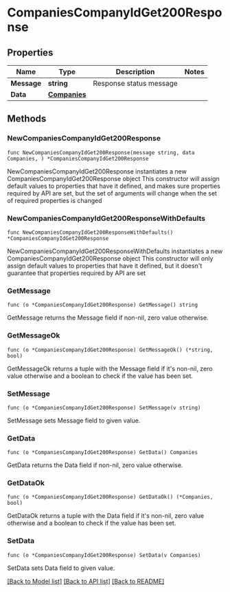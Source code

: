 # CompaniesCompanyIdGet200Response

## Properties

Name | Type | Description | Notes
------------ | ------------- | ------------- | -------------
**Message** | **string** | Response status message | 
**Data** | [**Companies**](Companies.md) |  | 

## Methods

### NewCompaniesCompanyIdGet200Response

`func NewCompaniesCompanyIdGet200Response(message string, data Companies, ) *CompaniesCompanyIdGet200Response`

NewCompaniesCompanyIdGet200Response instantiates a new CompaniesCompanyIdGet200Response object
This constructor will assign default values to properties that have it defined,
and makes sure properties required by API are set, but the set of arguments
will change when the set of required properties is changed

### NewCompaniesCompanyIdGet200ResponseWithDefaults

`func NewCompaniesCompanyIdGet200ResponseWithDefaults() *CompaniesCompanyIdGet200Response`

NewCompaniesCompanyIdGet200ResponseWithDefaults instantiates a new CompaniesCompanyIdGet200Response object
This constructor will only assign default values to properties that have it defined,
but it doesn't guarantee that properties required by API are set

### GetMessage

`func (o *CompaniesCompanyIdGet200Response) GetMessage() string`

GetMessage returns the Message field if non-nil, zero value otherwise.

### GetMessageOk

`func (o *CompaniesCompanyIdGet200Response) GetMessageOk() (*string, bool)`

GetMessageOk returns a tuple with the Message field if it's non-nil, zero value otherwise
and a boolean to check if the value has been set.

### SetMessage

`func (o *CompaniesCompanyIdGet200Response) SetMessage(v string)`

SetMessage sets Message field to given value.


### GetData

`func (o *CompaniesCompanyIdGet200Response) GetData() Companies`

GetData returns the Data field if non-nil, zero value otherwise.

### GetDataOk

`func (o *CompaniesCompanyIdGet200Response) GetDataOk() (*Companies, bool)`

GetDataOk returns a tuple with the Data field if it's non-nil, zero value otherwise
and a boolean to check if the value has been set.

### SetData

`func (o *CompaniesCompanyIdGet200Response) SetData(v Companies)`

SetData sets Data field to given value.



[[Back to Model list]](../README.md#documentation-for-models) [[Back to API list]](../README.md#documentation-for-api-endpoints) [[Back to README]](../README.md)


